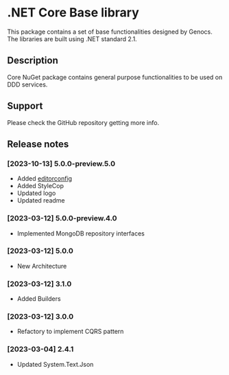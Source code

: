 # .NET Core Base library

This package contains a set of base functionalities designed by Genocs.
The libraries are built using .NET standard 2.1.


## Description

Core NuGet package contains general purpose functionalities to be used on DDD services.


## Support

Please check the GitHub repository getting more info.


## Release notes

### [2023-10-13] 5.0.0-preview.5.0
- Added [editorconfig](https://editorconfig.org/)
- Added StyleCop
- Updated logo
- Updated readme

### [2023-03-12] 5.0.0-preview.4.0
- Implemented MongoDB repository interfaces

### [2023-03-12] 5.0.0
- New Architecture

### [2023-03-12] 3.1.0
- Added Builders

### [2023-03-12] 3.0.0
- Refactory to implement CQRS pattern

### [2023-03-04] 2.4.1
- Updated System.Text.Json

